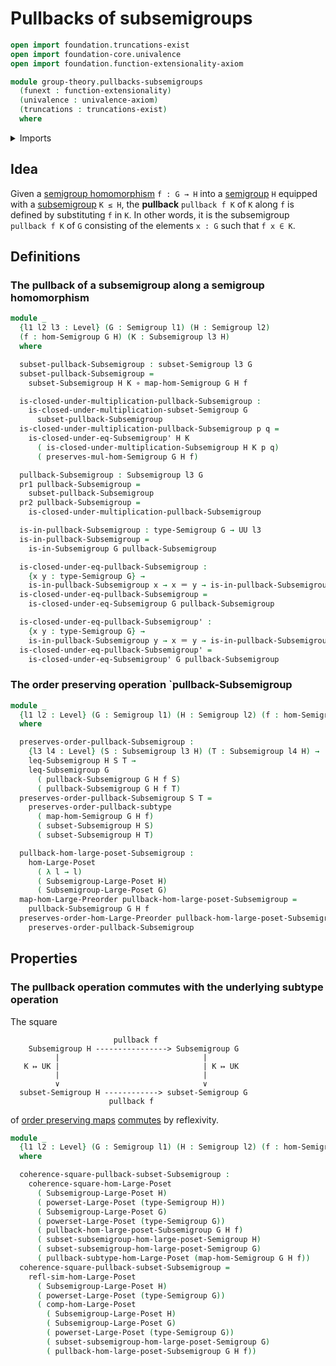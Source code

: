 # Pullbacks of subsemigroups

```agda
open import foundation.truncations-exist
open import foundation-core.univalence
open import foundation.function-extensionality-axiom

module group-theory.pullbacks-subsemigroups
  (funext : function-extensionality)
  (univalence : univalence-axiom)
  (truncations : truncations-exist)
  where
```

<details><summary>Imports</summary>

```agda
open import foundation.dependent-pair-types
open import foundation.function-types funext
open import foundation.identity-types funext
open import foundation.powersets funext univalence truncations
open import foundation.pullbacks-subtypes funext univalence truncations
open import foundation.universe-levels

open import group-theory.homomorphisms-semigroups funext univalence truncations
open import group-theory.semigroups funext univalence
open import group-theory.subsemigroups funext univalence truncations
open import group-theory.subsets-semigroups funext univalence truncations

open import order-theory.commuting-squares-of-order-preserving-maps-large-posets funext univalence truncations
open import order-theory.order-preserving-maps-large-posets funext univalence truncations
open import order-theory.order-preserving-maps-large-preorders funext univalence truncations
open import order-theory.similarity-of-order-preserving-maps-large-posets funext univalence truncations
```

</details>

## Idea

Given a [semigroup homomorphism](group-theory.homomorphisms-semigroups.md)
`f : G → H` into a [semigroup](group-theory.semigroups.md) `H` equipped with a
[subsemigroup](group-theory.subsemigroups.md) `K ≤ H`, the **pullback**
`pullback f K` of `K` along `f` is defined by substituting `f` in `K`. In other
words, it is the subsemigroup `pullback f K` of `G` consisting of the elements
`x : G` such that `f x ∈ K`.

## Definitions

### The pullback of a subsemigroup along a semigroup homomorphism

```agda
module _
  {l1 l2 l3 : Level} (G : Semigroup l1) (H : Semigroup l2)
  (f : hom-Semigroup G H) (K : Subsemigroup l3 H)
  where

  subset-pullback-Subsemigroup : subset-Semigroup l3 G
  subset-pullback-Subsemigroup =
    subset-Subsemigroup H K ∘ map-hom-Semigroup G H f

  is-closed-under-multiplication-pullback-Subsemigroup :
    is-closed-under-multiplication-subset-Semigroup G
      subset-pullback-Subsemigroup
  is-closed-under-multiplication-pullback-Subsemigroup p q =
    is-closed-under-eq-Subsemigroup' H K
      ( is-closed-under-multiplication-Subsemigroup H K p q)
      ( preserves-mul-hom-Semigroup G H f)

  pullback-Subsemigroup : Subsemigroup l3 G
  pr1 pullback-Subsemigroup =
    subset-pullback-Subsemigroup
  pr2 pullback-Subsemigroup =
    is-closed-under-multiplication-pullback-Subsemigroup

  is-in-pullback-Subsemigroup : type-Semigroup G → UU l3
  is-in-pullback-Subsemigroup =
    is-in-Subsemigroup G pullback-Subsemigroup

  is-closed-under-eq-pullback-Subsemigroup :
    {x y : type-Semigroup G} →
    is-in-pullback-Subsemigroup x → x ＝ y → is-in-pullback-Subsemigroup y
  is-closed-under-eq-pullback-Subsemigroup =
    is-closed-under-eq-Subsemigroup G pullback-Subsemigroup

  is-closed-under-eq-pullback-Subsemigroup' :
    {x y : type-Semigroup G} →
    is-in-pullback-Subsemigroup y → x ＝ y → is-in-pullback-Subsemigroup x
  is-closed-under-eq-pullback-Subsemigroup' =
    is-closed-under-eq-Subsemigroup' G pullback-Subsemigroup
```

### The order preserving operation `pullback-Subsemigroup

```agda
module _
  {l1 l2 : Level} (G : Semigroup l1) (H : Semigroup l2) (f : hom-Semigroup G H)
  where

  preserves-order-pullback-Subsemigroup :
    {l3 l4 : Level} (S : Subsemigroup l3 H) (T : Subsemigroup l4 H) →
    leq-Subsemigroup H S T →
    leq-Subsemigroup G
      ( pullback-Subsemigroup G H f S)
      ( pullback-Subsemigroup G H f T)
  preserves-order-pullback-Subsemigroup S T =
    preserves-order-pullback-subtype
      ( map-hom-Semigroup G H f)
      ( subset-Subsemigroup H S)
      ( subset-Subsemigroup H T)

  pullback-hom-large-poset-Subsemigroup :
    hom-Large-Poset
      ( λ l → l)
      ( Subsemigroup-Large-Poset H)
      ( Subsemigroup-Large-Poset G)
  map-hom-Large-Preorder pullback-hom-large-poset-Subsemigroup =
    pullback-Subsemigroup G H f
  preserves-order-hom-Large-Preorder pullback-hom-large-poset-Subsemigroup =
    preserves-order-pullback-Subsemigroup
```

## Properties

### The pullback operation commutes with the underlying subtype operation

The square

```text
                       pullback f
    Subsemigroup H ----------------> Subsemigroup G
          |                                |
   K ↦ UK |                                | K ↦ UK
          |                                |
          ∨                                ∨
  subset-Semigroup H ------------> subset-Semigroup G
                      pullback f
```

of [order preserving maps](order-theory.order-preserving-maps-large-posets.md)
[commutes](order-theory.commuting-squares-of-order-preserving-maps-large-posets.md)
by reflexivity.

```agda
module _
  {l1 l2 : Level} (G : Semigroup l1) (H : Semigroup l2) (f : hom-Semigroup G H)
  where

  coherence-square-pullback-subset-Subsemigroup :
    coherence-square-hom-Large-Poset
      ( Subsemigroup-Large-Poset H)
      ( powerset-Large-Poset (type-Semigroup H))
      ( Subsemigroup-Large-Poset G)
      ( powerset-Large-Poset (type-Semigroup G))
      ( pullback-hom-large-poset-Subsemigroup G H f)
      ( subset-subsemigroup-hom-large-poset-Semigroup H)
      ( subset-subsemigroup-hom-large-poset-Semigroup G)
      ( pullback-subtype-hom-Large-Poset (map-hom-Semigroup G H f))
  coherence-square-pullback-subset-Subsemigroup =
    refl-sim-hom-Large-Poset
      ( Subsemigroup-Large-Poset H)
      ( powerset-Large-Poset (type-Semigroup G))
      ( comp-hom-Large-Poset
        ( Subsemigroup-Large-Poset H)
        ( Subsemigroup-Large-Poset G)
        ( powerset-Large-Poset (type-Semigroup G))
        ( subset-subsemigroup-hom-large-poset-Semigroup G)
        ( pullback-hom-large-poset-Subsemigroup G H f))
```
